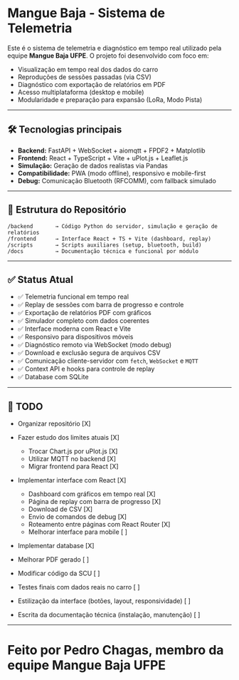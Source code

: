 # Mangue Baja - Sistema de Telemetria

Este é o sistema de telemetria e diagnóstico em tempo real utilizado pela equipe **Mangue Baja UFPE**. O projeto foi desenvolvido com foco em:

- Visualização em tempo real dos dados do carro
- Reproduções de sessões passadas (via CSV)
- Diagnóstico com exportação de relatórios em PDF
- Acesso multiplataforma (desktop e mobile)
- Modularidade e preparação para expansão (LoRa, Modo Pista)

---

## 🛠 Tecnologias principais

- **Backend:** FastAPI + WebSocket + aiomqtt + FPDF2 + Matplotlib
- **Frontend:** React + TypeScript + Vite + uPlot.js + Leaflet.js
- **Simulação:** Geração de dados realistas via Pandas
- **Compatibilidade:** PWA (modo offline), responsivo e mobile-first
- **Debug:** Comunicação Bluetooth (RFCOMM), com fallback simulado

---

## 📁 Estrutura do Repositório

```
/backend       → Código Python do servidor, simulação e geração de relatórios
/frontend      → Interface React + TS + Vite (dashboard, replay)
/scripts       → Scripts auxiliares (setup, bluetooth, build)
/docs          → Documentação técnica e funcional por módulo
```

---

## ✅ Status Atual

- ✅ Telemetria funcional em tempo real  
- ✅ Replay de sessões com barra de progresso e controle  
- ✅ Exportação de relatórios PDF com gráficos  
- ✅ Simulador completo com dados coerentes  
- ✅ Interface moderna com React e Vite  
- ✅ Responsivo para dispositivos móveis  
- ✅ Diagnóstico remoto via WebSocket (modo debug)  
- ✅ Download e exclusão segura de arquivos CSV  
- ✅ Comunicação cliente-servidor com `fetch`, `WebSocket` e `MQTT`  
- ✅ Context API e hooks para controle de replay
- ✅ Database com SQLite

---

## 🔧 TODO

- Organizar repositório [X]  
- Fazer estudo dos limites atuais [X]  
  - Trocar Chart.js por uPlot.js [X]  
  - Utilizar MQTT no backend [X]  
  - Migrar frontend para React [X]  

- Implementar interface com React [X]  
  - Dashboard com gráficos em tempo real [X]  
  - Página de replay com barra de progresso [X]  
  - Download de CSV [X]  
  - Envio de comandos de debug [X]  
  - Roteamento entre páginas com React Router [X]
  - Melhorar interface para mobile [ ]

- Implementar database [X]
- Melhorar PDF gerado [ ]
- Modificar código da SCU [ ]  
- Testes finais com dados reais no carro [ ]  
- Estilização da interface (botões, layout, responsividade) [ ]  
- Escrita da documentação técnica (instalação, manutenção) [ ]

---

Feito por Pedro Chagas, membro da equipe Mangue Baja UFPE
=======
